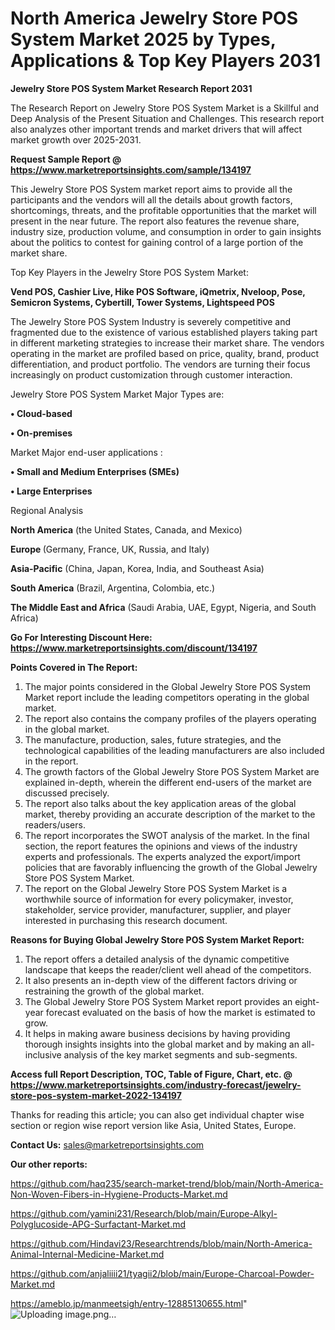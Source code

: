 # North America Jewelry Store POS System Market 2025 by Types, Applications & Top Key Players 2031

<strong>Jewelry Store POS System Market Research Report 2031</strong>

The Research Report on Jewelry Store POS System Market is a Skillful and Deep Analysis of the Present Situation and Challenges. This research report also analyzes other important trends and market drivers that will affect market growth over 2025-2031.

<strong>Request Sample Report @ <a href=https://www.marketreportsinsights.com/sample/134197>https://www.marketreportsinsights.com/sample/134197</a></strong>

This Jewelry Store POS System market report aims to provide all the participants and the vendors will all the details about growth factors, shortcomings, threats, and the profitable opportunities that the market will present in the near future. The report also features the revenue share, industry size, production volume, and consumption in order to gain insights about the politics to contest for gaining control of a large portion of the market share.

Top Key Players in the Jewelry Store POS System Market:

<strong>Vend POS, Cashier Live, Hike POS Software, iQmetrix, Nveloop, Pose, Semicron Systems, Cybertill, Tower Systems, Lightspeed POS</strong>

The Jewelry Store POS System Industry is severely competitive and fragmented due to the existence of various established players taking part in different marketing strategies to increase their market share. The vendors operating in the market are profiled based on price, quality, brand, product differentiation, and product portfolio. The vendors are turning their focus increasingly on product customization through customer interaction.

Jewelry Store POS System Market Major Types are:

<strong>• Cloud-based

• On-premises</strong>

Market Major end-user applications :

<strong>• Small and Medium Enterprises (SMEs)

• Large Enterprises</strong>

Regional Analysis

</u><strong><b>North America</b></strong> (the United States, Canada, and Mexico)

<strong><b>Europe </b></strong>(Germany, France, UK, Russia, and Italy)

<strong><b>Asia-Pacific</b></strong> (China, Japan, Korea, India, and Southeast Asia)

<strong><b>South America</b></strong> (Brazil, Argentina, Colombia, etc.)

<strong><b>The Middle East and Africa</b></strong> (Saudi Arabia, UAE, Egypt, Nigeria, and South Africa)

<strong>Go For Interesting Discount Here: <a href=https://www.marketreportsinsights.com/discount/134197>https://www.marketreportsinsights.com/discount/134197</a></strong>

<strong>Points Covered in The Report:</strong>
<ol>
  <li>The major points considered in the Global Jewelry Store POS System Market report include the leading competitors operating in the global market.</li>
  <li>The report also contains the company profiles of the players operating in the global market.</li>
  <li>The manufacture, production, sales, future strategies, and the technological capabilities of the leading manufacturers are also included in the report.</li>
  <li>The growth factors of the Global Jewelry Store POS System Market are explained in-depth, wherein the different end-users of the market are discussed precisely.</li>
  <li>The report also talks about the key application areas of the global market, thereby providing an accurate description of the market to the readers/users.</li>
  <li>The report incorporates the SWOT analysis of the market. In the final section, the report features the opinions and views of the industry experts and professionals. The experts analyzed the export/import policies that are favorably influencing the growth of the Global Jewelry Store POS System Market.</li>
  <li>The report on the Global Jewelry Store POS System Market is a worthwhile source of information for every policymaker, investor, stakeholder, service provider, manufacturer, supplier, and player interested in purchasing this research document.</li>
</ol>
<strong>Reasons for Buying Global Jewelry Store POS System Market Report:</strong>

<ol>
  <li>The report offers a detailed analysis of the dynamic competitive landscape that keeps the reader/client well ahead of the competitors.</li>
  <li>It also presents an in-depth view of the different factors driving or restraining the growth of the global market.</li>
  <li>The Global Jewelry Store POS System Market report provides an eight-year forecast evaluated on the basis of how the market is estimated to grow.</li>
  <li>It helps in making aware business decisions by having providing thorough insights insights into the global market and by making an all-inclusive analysis of the key market segments and sub-segments.</li>
</ol>
<strong>Access full Report Description, TOC, Table of Figure, Chart, etc. @ <a href=https://www.marketreportsinsights.com/industry-forecast/jewelry-store-pos-system-market-2022-134197>https://www.marketreportsinsights.com/industry-forecast/jewelry-store-pos-system-market-2022-134197</a></strong>


Thanks for reading this article; you can also get individual chapter wise section or region wise report version like Asia, United States, Europe.

<strong>Contact Us:</strong>
sales@marketreportsinsights.com

<strong>Our other reports:</strong>

<a href=https://github.com/haq235/search-market-trend/blob/main/North-America-Non-Woven-Fibers-in-Hygiene-Products-Market.md>https://github.com/haq235/search-market-trend/blob/main/North-America-Non-Woven-Fibers-in-Hygiene-Products-Market.md</a>

<a href=https://github.com/yamini231/Research/blob/main/Europe-Alkyl-Polyglucoside-APG-Surfactant-Market.md>https://github.com/yamini231/Research/blob/main/Europe-Alkyl-Polyglucoside-APG-Surfactant-Market.md</a>

<a href=https://github.com/Hindavi23/Researchtrends/blob/main/North-America-Animal-Internal-Medicine-Market.md>https://github.com/Hindavi23/Researchtrends/blob/main/North-America-Animal-Internal-Medicine-Market.md</a>

<a href=https://github.com/anjaliiii21/tyagii2/blob/main/Europe-Charcoal-Powder-Market.md>https://github.com/anjaliiii21/tyagii2/blob/main/Europe-Charcoal-Powder-Market.md</a>

<a href=https://ameblo.jp/manmeetsigh/entry-12885130655.html>https://ameblo.jp/manmeetsigh/entry-12885130655.html</a>"
![Uploading image.png…]()
